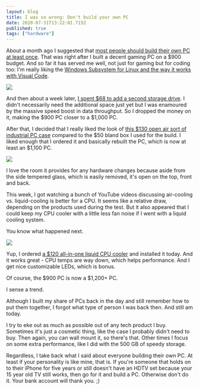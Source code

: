 ```yaml
---
layout: blog
title: I was so wrong: Don't build your own PC
date: 2020-07-31T13:22:01.715Z
published: true
tags: ["hardware"]
---
```

About a month ago I suggested that [most people should build their own PC at least once](https://www.kctofel.com/2020-06-28-should-everyone-build-their-own-pc-at-least-once/). That was right after I built a decent gaming PC on a $900 budget. And so far it has served me well, not just for gaming but for coding too: I'm really liking the [Windows Subsystem for Linux and the way it works with Visual Code](https://www.kctofel.com/2020-07-18-interesting-developing-in-ubuntu-through-vs-code-running-in-wsl2-1/).

![](..src/images/gatsby-in-wsl2.jpg)

And then about a week later, [I spent $68 to add a second storage drive](https://www.kctofel.com/2020-07-17-this-68-storage-upgrade-was-well-worth-it-even-if-it-was-twice-the-cost-of-an-ssd/). I didn't necessarily need the additional space just yet but I was enamoured by the massive speed boost in data throughput. So I dropped the money on it, making the $900 PC closer to a $1,000 PC.

After that, I decided that I really liked the look of [this $130 open air sort of industrial PC case](https://www.thermaltake.com/core-p3.html) compared to the $50 bland box I used for the build. I liked enough that I ordered it and basically rebuilt the PC, which is now at least an $1,100 PC. 

![](..src/images/thermaltake-p3.jpg)

I love the room it provides for any hardware changes because aside from the side tempered glass, which is easily removed, it's open on the top, front and back.

This week, I got watching a bunch of YouTube videos discussing air-cooling vs. liquid-cooling is better for a CPU. It seems like a relative draw, depending on the products used during the test. But it also appeared that I could keep my CPU cooler with a little less fan noise if I went with a liquid cooling system.

You know what happened next.

![](..src/images/liquid-cooled-aio.jpg)

Yup, I ordered [a $120 all-in-one liquid CPU cooler](https://www.ekwb.com/shop/ek-aio-240-d-rgb) and installed it today. And it works great - CPU temps are way down, which helps performance. And I get nice customizable LEDs, which is bonus. 

Of course, the $900 PC is now a $1,200+ PC. 

I sense a trend.

Although I built my share of PCs back in the day and still remember how to put them together, I forgot what type of person I was back then. And still am today.

I try to eke out as much as possible out of any tech product I buy. Sometimes it's just a cosmetic thing, like the case I probably didn't need to buy. Then again, you can wall mount it, so there's that. Other times I focus on some extra performance, like I did with the 500 GB of speedy storage. 

Regardless, I take back what I said about everyone building their own PC. At least if your personality is like mine, that is. If you're someone that holds on to their iPhone for five years or still doesn't have an HDTV set because your 15 year old TV still works, then go for it and build a PC. Otherwise don't do it. Your bank account will thank you. ;)
